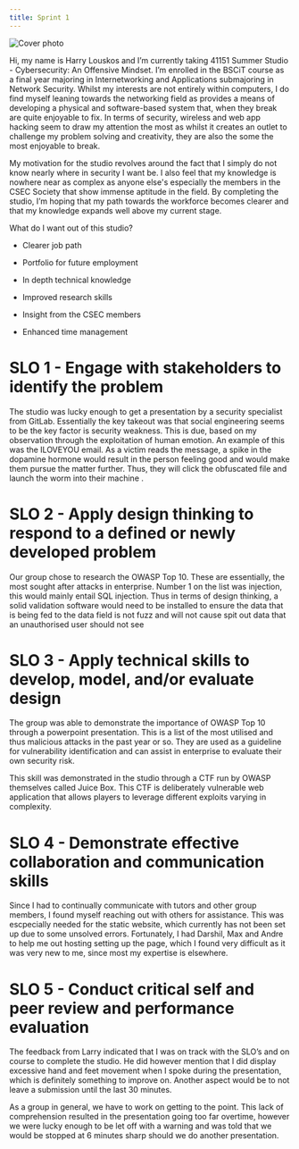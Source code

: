 ```yaml
---
title: Sprint 1
---
```


![Cover photo](pose.png)

Hi, my name is Harry Louskos and I’m currently taking 41151 Summer Studio - Cybersecurity: An Offensive Mindset. I’m enrolled in the BSCiT course as a final year majoring in Internetworking and Applications submajoring in Network Security. Whilst my interests are not entirely within computers, I do find myself leaning towards the networking field as provides a means of developing a physical and software-based system that, when they break are quite enjoyable to fix. In terms of security, wireless and web app hacking seem to draw my attention the most as whilst it creates an outlet to challenge my problem solving and creativity, they are also the some the most enjoyable to break.

My motivation for the studio revolves around the fact that I simply do not know nearly where in security I want be. I also feel that my knowledge is nowhere near as complex as anyone else's especially the members in the CSEC Society that show immense aptitude in the field. By completing the studio, I’m hoping that my path towards the workforce becomes clearer and that my knowledge expands well above my current stage.

What do I want out of this studio?

     

  -  Clearer job path
     
     

  -  Portfolio for future employment
     
     

  -  In depth technical knowledge
     
     

  - Improved research skills
     
     

  - Insight from the CSEC members 
     
     

  -  Enhanced time management
     


 # SLO 1 - Engage with stakeholders to identify the problem

The studio was lucky enough to get a presentation by a security specialist from GitLab. Essentially the key takeout was that social engineering seems to be the key factor is security weakness. This is due, based on my observation through the exploitation of human emotion. An example of this was the ILOVEYOU email. As a victim reads the message, a spike in the dopamine hormone would result in the person feeling good and would make them pursue the matter further. Thus, they will click the obfuscated file and launch the worm into their machine .

# SLO 2 - Apply design thinking to respond to a defined  or newly developed problem

Our group chose to research the OWASP Top 10. These are essentially, the most sought after attacks in enterprise. Number 1 on the list was injection, this would mainly entail SQL injection. Thus in terms of design thinking, a solid validation software would need to be installed to ensure the data that is being fed to the data field is not fuzz and will not cause spit out data that an unauthorised user should not see

# SLO 3 - Apply technical skills to develop, model, and/or evaluate design

The group was able to demonstrate the importance of OWASP Top 10 through a powerpoint presentation. This is a list of the most utilised and thus malicious attacks in the past year or so. They are used as a guideline for vulnerability identification and can assist in enterprise to evaluate their own security risk.

This skill was demonstrated in the studio through a CTF run by OWASP themselves called Juice Box. This CTF is deliberately vulnerable web application that allows players to leverage different exploits varying in complexity.



# SLO 4 - Demonstrate effective collaboration and communication skills

Since I had to continually communicate with tutors and other group members, I found myself reaching out with others for assistance. This was escpecially needed for the static website, which currently has not been set up due to some unsolved errors. Fortunately, I had Darshil, Max and Andre to help me out hosting setting up the page, which I found very difficult as it was very new to me, since most my expertise is elsewhere.

# SLO 5 - Conduct critical self and peer review and performance evaluation

The feedback from Larry indicated that I was on track with the SLO’s and on course to complete the studio. He did however mention that I did display excessive hand and feet movement when I spoke during the presentation, which is definitely something to improve on. Another aspect would be to not leave a submission until the last 30 minutes.

As a group in general, we have to work on getting to the point. This lack of comprehension resulted in the presentation going too far overtime, however we were lucky enough to be let off with a warning and was told that we would be stopped at 6 minutes sharp should we do another presentation.
